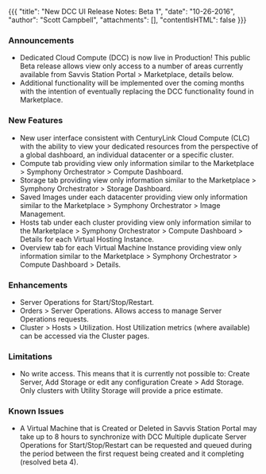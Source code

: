{{{
"title": "New DCC UI Release Notes: Beta 1",
"date": "10-26-2016",
"author": "Scott Campbell",
"attachments": [],
"contentIsHTML": false
}}}

### Announcements

* Dedicated Cloud Compute (DCC) is now live in Production! This public Beta release allows view only access to a number of areas currently available from Savvis Station Portal > Marketplace, details below.
* Additional functionality will be implemented over the coming months with the intention of eventually replacing the DCC functionality found in Marketplace.

### New Features

* New user interface consistent with CenturyLink Cloud Compute (CLC) with the ability to view your dedicated resources from the perspective of a global dashboard, an individual datacenter or a specific cluster.
* Compute tab providing view only information similar to the Marketplace > Symphony Orchestrator > Compute Dashboard.
* Storage tab providing view only information similar to the Marketplace > Symphony Orchestrator > Storage Dashboard.
* Saved Images under each datacenter providing view only information similar to the Marketplace > Symphony Orchestrator > Image Management.
* Hosts tab under each cluster providing view only information similar to the Marketplace > Symphony Orchestrator > Compute Dashboard > Details for each Virtual Hosting Instance.
* Overview tab for each Virtual Machine Instance providing view only information similar to the Marketplace > Symphony Orchestrator > Compute Dashboard > Details.

### Enhancements

* Server Operations for Start/Stop/Restart.
* Orders > Server Operations. Allows access to manage Server Operations requests.
* Cluster > Hosts > Utilization. Host Utilization metrics (where available) can be accessed via the Cluster pages.

### Limitations

* No write access. This means that it is currently not possible to: Create Server, Add Storage or edit any configuration
Create > Add Storage. Only clusters with Utility Storage will provide a price estimate.

### Known Issues

* A Virtual Machine that is Created or Deleted in Savvis Station Portal may take up to 8 hours to synchronize with DCC
Multiple duplicate Server Operations for Start/Stop/Restart can be requested and queued during the period between the first request being created and it completing (resolved beta 4).

